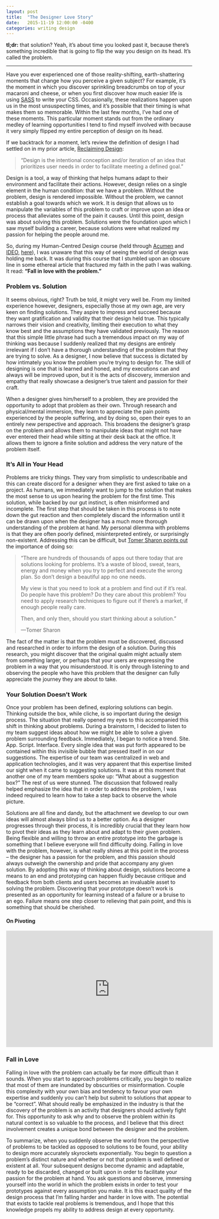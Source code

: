 ```yaml
---
layout: post
title:  "The Designer Love Story"
date:   2015-11-19 12:00:00 -0400
categories: writing design
---
```

**tl;dr:** that solution? Yeah, it’s about time you looked past it, because there’s something incredible that is going to flip the way you design on its head. It’s called the problem.

<hr>

Have you ever experienced one of those reality-shifting, earth-shattering moments that change how you perceive a given subject? For example, it’s the moment in which you discover sprinkling breadcrumbs on top of your macaroni and cheese, or when you first discover how much easier life is using [SASS](//sass-lang.com/) to write your CSS. Occasionally, these realizations happen upon us in the most unsuspecting times, and it’s possible that their timing is what makes them so memorable. Within the last few months, I’ve had one of these moments. This particular moment stands out from the ordinary medley of learning opportunities I tend to find myself involved with because it very simply flipped my entire perception of design on its head.

If we backtrack for a moment, let’s review the definition of design I had settled on in my prior article, [Reclaiming Design](/writing/2015/07/21/reclaiming-design.html):

>“Design is the intentional conception and/or iteration of an idea that prioritizes user needs in order to facilitate meeting a defined goal.”

Design is a tool, a way of thinking that helps humans adapt to their environment and facilitate their actions. However, design relies on a single element in the human condition: that we have a problem. Without the problem, design is rendered impossible. Without the problem, we cannot establish a goal towards which we work. It is design that allows us to manipulate the variables of this problem to craft or improve upon an idea or process that alleviates some of the pain it causes. Until this point, design was about solving this problem. Solutions were the foundation upon which I saw myself building a career, because solutions were what realized my passion for helping the people around me.

So, during my Human-Centred Design course (held through [Acumen](//plusacumen.org/) and [IDEO](//www.ideo.com), [here](//plusacumen.org/courses/hcd-for-social-innovation/)), I was unaware that this way of seeing the world of design was holding me back. It was during this course that I stumbled upon an obscure line in some ethereal article that fractured my faith in the path I was walking. It read: **“Fall in love with the problem.”**

### Problem vs. Solution

It seems obvious, right? Truth be told, it might very well be. From my limited experience however, designers, especially those at my own age, are very keen on finding solutions. They aspire to impress and succeed because they want gratification and validity that their design held true. This typically narrows their vision and creativity, limiting their execution to what they know best and the assumptions they have validated previously. The reason that this simple little phrase had such a tremendous impact on my way of thinking was because I suddenly realized that my designs are entirely irrelevant if I don’t have a thorough understanding of the problem that they are trying to solve. As a designer, I now believe that success is dictated by how intimately you know the problem you’re trying to design for. The skill of designing is one that is learned and honed, and my executions can and always will be improved upon, but it is the acts of discovery, immersion and empathy that really showcase a designer’s true talent and passion for their craft.

When a designer gives him/herself to a problem, they are provided the opportunity to adopt that problem as their own. Through research and physical/mental immersion, they learn to appreciate the pain points experienced by the people suffering, and by doing so, open their eyes to an entirely new perspective and approach. This broadens the designer’s grasp on the problem and allows them to manipulate ideas that might not have ever entered their head while sitting at their desk back at the office. It allows them to ignore a finite solution and address the very nature of the problem itself.

### It’s All in Your Head

Problems are tricky things. They vary from simplistic to undescribable and this can create discord for a designer when they are first asked to take on a project. As humans, we immediately want to jump to the solution that makes the most sense to us upon hearing the problem for the first time. This solution, while backed by our gut instinct, is often misinformed and incomplete. The first step that should be taken in this process is to note down the gut reaction and then completely discard the information until it can be drawn upon when the designer has a much more thorough understanding of the problem at hand. My personal dilemma with problems is that they are often poorly defined, misinterpreted entirely, or surprisingly non-existent. Addressing this can be difficult, but [Tomer Sharon points out](//www.bentley.edu/prepared/millennials-fall-love-problem-today) the importance of doing so:

>“There are hundreds of thousands of apps out there today that are solutions looking for problems. It’s a waste of blood, sweat, tears, energy and money when you try to perfect and execute the wrong plan. So don’t design a beautiful app no one needs.
>
>My view is that you need to look at a problem and find out if it’s real. Do people have this problem? Do they care about this problem? You need to apply research techniques to figure out if there’s a market, if enough people really care.
>
>Then, and only then, should you start thinking about a solution.”
>
>—Tomer Sharon

The fact of the matter is that the problem must be discovered, discussed and researched in order to inform the design of a solution. During this research, you might discover that the original qualm might actually stem from something larger, or perhaps that your users are expressing the problem in a way that you misunderstood. It is only through listening to and observing the people who have this problem that the designer can fully appreciate the journey they are about to take.

### Your Solution Doesn’t Work

Once your problem has been defined, exploring solutions can begin. Thinking outside the box, while cliche, is so important during the design process. The situation that really opened my eyes to this accompanied this shift in thinking about problems. During a brainstorm, I decided to listen to my team suggest ideas about how we might be able to solve a given problem surrounding feedback. Immediately, I began to notice a trend. Site. App. Script. Interface. Every single idea that was put forth appeared to be contained within this invisible bubble that pressed itself in on our suggestions. The expertise of our team was centralized in web and application technologies, and it was very apparent that this expertise limited our sight when it came to suggesting solutions. It was at this moment that another one of my team members spoke up: “What about a suggestion box?” The rest of us were stunned. The discussion that followed really helped emphasize the idea that in order to address the problem, I was indeed required to learn how to take a step back to observe the whole picture.

Solutions are all fine and dandy, but the attachment we develop to our own ideas will almost always blind us to a better option. As a designer progresses through their process, it is incredibly crucial that they learn how to pivot their ideas as they learn about and adapt to their given problem. Being flexible and willing to throw an entire prototype into the garbage is something that I believe everyone will find difficulty doing. Falling in love with the problem, however, is what really shines at this point in the process – the designer has a passion for the problem, and this passion should always outweigh the ownership and pride that accompany any given solution. By adopting this way of thinking about design, solutions become a means to an end and prototyping can happen fluidly because critique and feedback from both clients and users becomes an invaluable asset to solving the problem. Discovering that your prototype doesn’t work is presented as an opportunity for learning instead of a failure or a bruise to an ego. Failure means one step closer to relieving that pain point, and this is something that should be cherished.

#### On Pivoting

<iframe width="560" height="315" src="https://www.youtube.com/embed/EO5ttpuIuvg" frameborder="0" allowfullscreen></iframe>

### Fall in Love

Falling in love with the problem can actually be far more difficult than it sounds. When you start to approach problems critically, you begin to realize that most of them are inundated by obscurities or misinformation. Couple this complexity with your own bias and tendency to favour your own expertise and suddenly you can’t help but submit to solutions that appear to be “correct”. What should really be emphasized in the industry is that the discovery of the problem is an activity that designers should actively fight for. This opportunity to ask why and to observe the problem within its natural context is so valuable to the process, and I believe that this direct involvement creates a unique bond between the designer and the problem.

To summarize, when you suddenly observe the world from the perspective of problems to be tackled as opposed to solutions to be found, your ability to design more accurately skyrockets exponentially. You begin to question a problem’s distinct nature and whether or not that problem is well defined or existent at all. Your subsequent designs become dynamic and adaptable, ready to be discarded, changed or built upon in order to facilitate your passion for the problem at hand. You ask questions and observe, immersing yourself into the world in which the problem exists in order to test your prototypes against every assumption you make. It is this exact quality of the design process that I’m falling harder and harder in love with. The potential that exists to tackle real problems is tremendous, and I hope that this knowledge propels my ability to address design at every opportunity.
